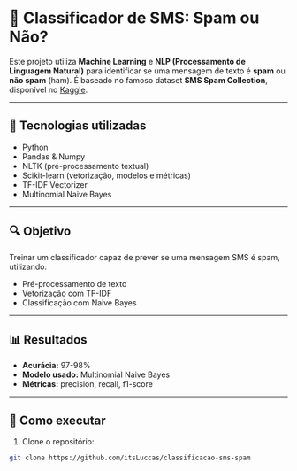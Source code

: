 # 📩 Classificador de SMS: Spam ou Não?

Este projeto utiliza **Machine Learning** e **NLP (Processamento de Linguagem Natural)** para identificar se uma mensagem de texto é **spam** ou **não spam** (ham). É baseado no famoso dataset **SMS Spam Collection**, disponível no [Kaggle](https://www.kaggle.com/datasets/uciml/sms-spam-collection-dataset).

---

## 🧠 Tecnologias utilizadas

- Python
- Pandas & Numpy
- NLTK (pré-processamento textual)
- Scikit-learn (vetorização, modelos e métricas)
- TF-IDF Vectorizer
- Multinomial Naive Bayes

---

## 🔍 Objetivo

Treinar um classificador capaz de prever se uma mensagem SMS é spam, utilizando:
- Pré-processamento de texto
- Vetorização com TF-IDF
- Classificação com Naive Bayes

---

## 📊 Resultados

- **Acurácia:** 97-98%
- **Modelo usado:** Multinomial Naive Bayes
- **Métricas:** precision, recall, f1-score

---

## 🚀 Como executar

1. Clone o repositório:
```bash
git clone https://github.com/itsLuccas/classificacao-sms-spam

